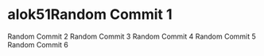 # alok51Random Commit 1
Random Commit 2
Random Commit 3
Random Commit 4
Random Commit 5
Random Commit 6
